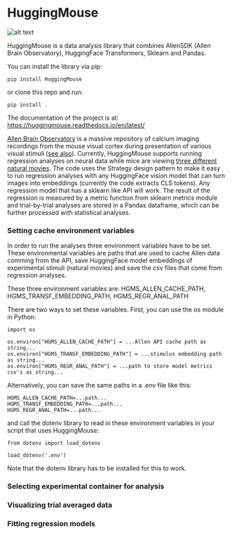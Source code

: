# HuggingMouse

![alt text](https://github.com/mariakesa/HuggingMouse/blob/main/logo_CC0_attention.jpg)

HuggingMouse is a data analysis library that combines AllenSDK (Allen Brain Observatory), HuggingFace Transformers, Sklearn
and Pandas. 

You can install the library via pip:

    pip install HuggingMouse

or clone this repo and run:

    pip install .

The documentation of the project is at: https://huggingmouse.readthedocs.io/en/latest/

[Allen Brain Observatory](https://allensdk.readthedocs.io/en/latest/brain_observatory.html) is a massive repository of calcium imaging recordings from the mouse visual cortex during presentation of various visual stimuli ([see also](https://github.com/AllenInstitute/brain_observatory_examples/blob/master/Visual%20Coding%202P%20Cheat%20Sheet%20October2018.pdf)). Currently, HuggingMouse supports running regression analyses on neural data while mice are viewing [three different natural movies](https://observatory.brain-map.org/visualcoding/stimulus/natural_movies). The code uses the Strategy design pattern to make it easy to run regression analyses with any HuggingFace vision model that can turn images into embeddings (currently the code extracts CLS tokens). Any regression model that has a sklearn like API will work. The result of the regression is measured by a metric function from sklearn metrics module and trial-by-trial analyses are stored in a Pandas dataframe, which can be further processed with statistical analyses. 

### Setting cache environment variables

In order to run the analyses three environment variables have to be set. These environmental variables are paths that are used to cache Allen data comming from the API, save HuggingFace model embeddings of experimental stimuli (natural movies)
and save the csv files that come from regression analyses. 

These three environment variables are: HGMS_ALLEN_CACHE_PATH, HGMS_TRANSF_EMBEDDING_PATH, HGMS_REGR_ANAL_PATH

There are two ways to set these variables. First, you can use the os module in Python:

    import os

    os.environ["HGMS_ALLEN_CACHE_PATH"] = ...Allen API cache path as string...
    os.environ["HGMS_TRANSF_EMBEDDING_PATH"] = ...stimulus embedding path as string...
    os.environ["HGMS_REGR_ANAL_PATH"] = ...path to store model metrics csv's as string...

Alternatively, you can save the same paths in a .env file like this:

    HGMS_ALLEN_CACHE_PATH=...path... 
    HGMS_TRANSF_EMBEDDING_PATH=...path...
    HGMS_REGR_ANAL_PATH=...path...

and call the dotenv library to read in these environment variables in your script that uses HuggingMouse:

    from dotenv import load_dotenv

    load_dotenv('.env')

Note that the dotenv library has to be installed for this to work.

### Selecting experimental container for analysis

### Visualizing trial averaged data

### Fitting regression models



